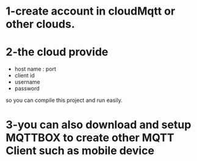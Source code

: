 # 1-create account in cloudMqtt or other clouds.

# 2-the cloud provide 
  - host name : port
  - client id
  - username
  - password
  
  so you can compile this project and run easily.
  
# 3-you can also download and setup MQTTBOX to create other MQTT Client such as mobile device   
   
